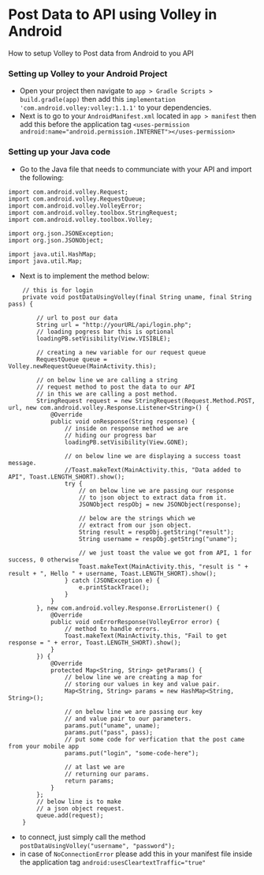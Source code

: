 # Post Data to API using Volley in Android
How to setup Volley to Post data from Android to you API

### Setting up Volley to your Android Project
- Open your project then navigate to `app > Gradle Scripts > build.gradle(app)` then add this `implementation 'com.android.volley:volley:1.1.1'` to your dependencies.
- Next is to go to your `AndroidManifest.xml` located in `app > manifest` then add this before the application tag `<uses-permission android:name="android.permission.INTERNET"></uses-permission>`

### Setting up your Java code
- Go to the Java file that needs to communciate with your API and import the following:
```
import com.android.volley.Request;
import com.android.volley.RequestQueue;
import com.android.volley.VolleyError;
import com.android.volley.toolbox.StringRequest;
import com.android.volley.toolbox.Volley;

import org.json.JSONException;
import org.json.JSONObject;

import java.util.HashMap;
import java.util.Map;
```
- Next is to implement the method below:
```
    // this is for login
    private void postDataUsingVolley(final String uname, final String pass) {

        // url to post our data
        String url = "http://yourURL/api/login.php";
        // loading pogress bar this is optional
        loadingPB.setVisibility(View.VISIBLE);

        // creating a new variable for our request queue
        RequestQueue queue = Volley.newRequestQueue(MainActivity.this);

        // on below line we are calling a string
        // request method to post the data to our API
        // in this we are calling a post method.
        StringRequest request = new StringRequest(Request.Method.POST, url, new com.android.volley.Response.Listener<String>() {
            @Override
            public void onResponse(String response) {
                // inside on response method we are
                // hiding our progress bar
                loadingPB.setVisibility(View.GONE);

                // on below line we are displaying a success toast message.
                //Toast.makeText(MainActivity.this, "Data added to API", Toast.LENGTH_SHORT).show();
                try {
                    // on below line we are passing our response
                    // to json object to extract data from it.
                    JSONObject respObj = new JSONObject(response);

                    // below are the strings which we
                    // extract from our json object.
                    String result = respObj.getString("result");
                    String username = respObj.getString("uname");

                    // we just toast the value we got from API, 1 for success, 0 otherwise
                    Toast.makeText(MainActivity.this, "result is " + result + ", Hello " + username, Toast.LENGTH_SHORT).show();
                } catch (JSONException e) {
                    e.printStackTrace();
                }
            }
        }, new com.android.volley.Response.ErrorListener() {
            @Override
            public void onErrorResponse(VolleyError error) {
                // method to handle errors.
                Toast.makeText(MainActivity.this, "Fail to get response = " + error, Toast.LENGTH_SHORT).show();
            }
        }) {
            @Override
            protected Map<String, String> getParams() {
                // below line we are creating a map for
                // storing our values in key and value pair.
                Map<String, String> params = new HashMap<String, String>();

                // on below line we are passing our key
                // and value pair to our parameters.
                params.put("uname", uname);
                params.put("pass", pass);
                // put some code for verfication that the post came from your mobile app
                params.put("login", "some-code-here");

                // at last we are
                // returning our params.
                return params;
            }
        };
        // below line is to make
        // a json object request.
        queue.add(request);
    }
```
- to connect, just simply call the method `postDataUsingVolley("username", "password");`
- in case of `NoConnectionError` please add this in your manifest file inside the application tag `android:usesCleartextTraffic="true"`
